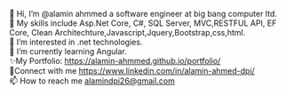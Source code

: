 👋 Hi, I’m @alamin ahmmed a software engineer at big bang computer ltd.</br>
💞️ My skills include Asp.Net Core, C#, SQL Server, MVC,RESTFUL API, EF Core, Clean Architechture,Javascript,Jquery,Bootstrap,css,html.</br>
👀 I’m interested in .net technologies.</br>
🌱 I’m currently learning Angular.</br>
✨My Portfolio: https://alamin-ahmmed.github.io/portfolio/</br>
🤝Connect with me https://www.linkedin.com/in/alamin-ahmed-dpi/</br>
📫 How to reach me alamindpi26@gmail.com
